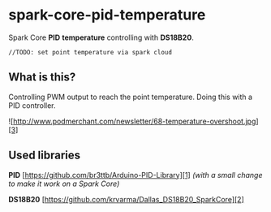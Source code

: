 spark-core-pid-temperature
==========================

Spark Core **PID** **temperature** controlling with **DS18B20**.

    //TODO: set point temperature via spark cloud

What is this?
-------------
Controlling PWM output to reach the point temperature. 
Doing this with a PID controller.

![http://www.podmerchant.com/newsletter/68-temperature-overshoot.jpg][3]

Used libraries
-------------

**PID**
[https://github.com/br3ttb/Arduino-PID-Library][1]
*(with a small change to make it work on a Spark Core)*

**DS18B20**
[https://github.com/krvarma/Dallas_DS18B20_SparkCore][2]

  [1]: https://github.com/br3ttb/Arduino-PID-Library
  [2]: https://github.com/krvarma/Dallas_DS18B20_SparkCore
  [3]: http://www.podmerchant.com/newsletter/68-temperature-overshoot.jpg
  